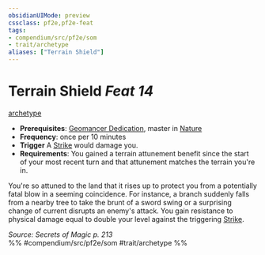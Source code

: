 ```yaml
---
obsidianUIMode: preview
cssclass: pf2e,pf2e-feat
tags:
- compendium/src/pf2e/som
- trait/archetype
aliases: ["Terrain Shield"]
---
```

# Terrain Shield  *Feat 14*  
[archetype](../../Rules/traits/archetype.md)  

- **Prerequisites**: [Geomancer Dedication](geomancer-dedication-som.md), master in [Nature](../skills.md#Nature)
- **Frequency**: once per 10 minutes
- **Trigger** A [Strike](../../Rules/actions/strike.md) would damage you.
- **Requirements**: You gained a terrain attunement benefit since the start of your most recent turn and that attunement matches the terrain you're in.

You're so attuned to the land that it rises up to protect you from a potentially fatal blow in a seeming coincidence. For instance, a branch suddenly falls from a nearby tree to take the brunt of a sword swing or a surprising change of current disrupts an enemy's attack. You gain resistance to physical damage equal to double your level against the triggering [Strike](../../Rules/actions/strike.md).

*Source: Secrets of Magic p. 213*  
%% #compendium/src/pf2e/som #trait/archetype %%